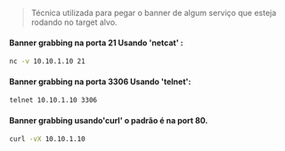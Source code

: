 >Técnica utilizada para pegar o banner de algum serviço que esteja rodando no target alvo.


#### Banner grabbing na porta 21 Usando 'netcat' :


```bash
nc -v 10.10.1.10 21
```

#### Banner grabbing na porta 3306 Usando 'telnet':


```bash
telnet 10.10.1.10 3306
```

#### Banner grabbing usando'curl' o padrão é na port 80.


```bash
curl -vX 10.10.1.10
```